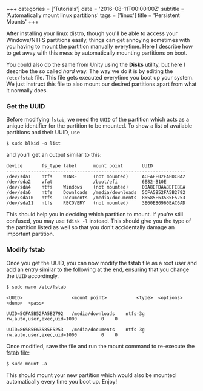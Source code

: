 +++
categories = ['Tutorials']
date = '2016-08-11T00:00:00Z'
subtitle = 'Automatically mount linux partitions'
tags = ['linux']
title = 'Persistent Mounts'
+++

After installing your linux distro, though you'll be able to access your Windows/NTFS partitions
easily, things can get annoying sometimes with you having to mount the partition manually everytime.
Here I describe how to get away with this mess by automatically mounting partitions on boot.

You could also do the same from Unity using the **Disks** utility, but here I describe the so called
_hard_ way. The way we do it is by editing the `/etc/fstab` file. This file gets executed everytime
you boot up your system. We just instruct this file to also mount our desired partitions apart from
what it normally does.

### Get the UUID

Before modifying `fstab`, we need the `UUID` of the partition which acts as a unique identifier for
the partition to be mounted. To show a list of available partitions and their UUID, use

```console
$ sudo blkid -o list
```

and you'll get an output similar to this:

```console
device       fs_type label      mount point       UUID
------------------------------------------------------------------
/dev/sda1    ntfs    WINRE      (not mounted)     ACEAEE02EAEDC8A2
/dev/sda2    vfat               /boot/efi         6E82-B10E
/dev/sda4    ntfs    Windows    (not mounted)     00A8EFDAA8EFCBEA
/dev/sda6    ntfs    Downloads  /media/downloads  5CFA5B52FA5B2792
/dev/sda10   ntfs    Documents  /media/documents  86585E63585E5253
/dev/sda11   ntfs    RECOVERY   (not mounted)     3E60EB0960EAC6AD
```

This should help you in deciding which partition to mount. If you're still confused, you may use
`fdisk -l` instead. This should give you the type of the partition listed as well so that you don't
accidentally damage an important partition.

### Modify fstab

Once you get the UUID, you can now modify the fstab file as a root user and add an entry similar to
the following at the end, ensuring that you change the `UUID` accordingly.

```console
$ sudo nano /etc/fstab
```

```console
<UUID>                  <mount point>           <type>  <options>   <dump>  <pass>

UUID=5CFA5B52FA5B2792	/media/downloads	ntfs-3g	rw,auto,user,exec,uid=1000         0	0

UUID=86585E63585E5253	/media/documents	ntfs-3g	rw,auto,user,exec,uid=1000         0	0
```

Once modified, save the file and run the mount command to re-execute the fstab file:

```console
$ sudo mount -a
```

This should mount your new partition which would also be mounted automatically every time you boot
up. Enjoy!
